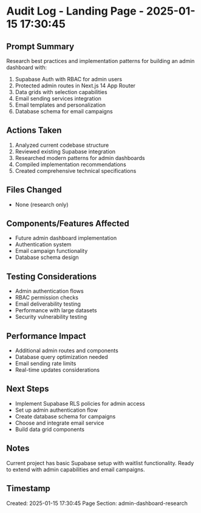 # Audit Log - Landing Page - 2025-01-15 17:30:45

## Prompt Summary
Research best practices and implementation patterns for building an admin dashboard with:
1. Supabase Auth with RBAC for admin users
2. Protected admin routes in Next.js 14 App Router
3. Data grids with selection capabilities
4. Email sending services integration
5. Email templates and personalization
6. Database schema for email campaigns

## Actions Taken
1. Analyzed current codebase structure
2. Reviewed existing Supabase integration
3. Researched modern patterns for admin dashboards
4. Compiled implementation recommendations
5. Created comprehensive technical specifications

## Files Changed
- None (research only)

## Components/Features Affected
- Future admin dashboard implementation
- Authentication system
- Email campaign functionality
- Database schema design

## Testing Considerations
- Admin authentication flows
- RBAC permission checks
- Email deliverability testing
- Performance with large datasets
- Security vulnerability testing

## Performance Impact
- Additional admin routes and components
- Database query optimization needed
- Email sending rate limits
- Real-time updates considerations

## Next Steps
- Implement Supabase RLS policies for admin access
- Set up admin authentication flow
- Create database schema for campaigns
- Choose and integrate email service
- Build data grid components

## Notes
Current project has basic Supabase setup with waitlist functionality.
Ready to extend with admin capabilities and email campaigns.

## Timestamp
Created: 2025-01-15 17:30:45
Page Section: admin-dashboard-research